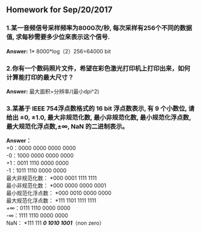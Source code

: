 ## Homework for Sep/20/2017
### 1.某一音频信号采样频率为8000次/秒, 每次采样有256个不同的数据值, 求每秒需要多少位来表示这个信号.
**Answer:** 1* 8000*log（2）256=64000 bit
### 2.你有一个数码照片文件，希望在彩色激光打印机上打印出来，如何计算能打印的最大尺寸？
**Answer:** 最大面积=分辨率/(最小dpi^2)
### 3.某基于 IEEE 754浮点数格式的 16 bit 浮点数表示, 有 9 个小数位, 请给出 ±0, ±1.0, 最大非规范化数, 最小非规范化数, 最小规范化浮点数, 最大规范化浮点数,±∞, NaN 的二进制表示。
**Answer：**              
+0：0000 0000 0000 0000                 
-0：1000 0000 0000 0000                      
+1：0011 1110 0000 0000                          
-1：1011 1110 0000 0000      
最大非规范化数： *000 0001 1111 1111         
最小非规范化数： *000 0000 0000 0001       
最小规范化浮点数： *000 0010 0000 0000                 
最大规范化浮点数： *111 1101 1111 1111             
+∞：0111 1110 0000 0000              
-∞：1111 1110 0000 0000              
NaN： *111 111 ***0 1010 1001***（non zero）
